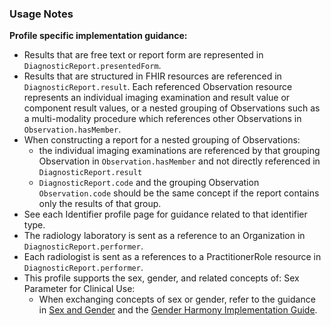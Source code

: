 ### Usage Notes

**Profile specific implementation guidance:**
- Results that are free text or report form are represented in `DiagnosticReport.presentedForm`.
- Results that are structured in FHIR resources are referenced in `DiagnosticReport.result`. Each referenced Observation resource represents an individual imaging examination and result value or component result values, or a nested grouping of Observations such as a multi-modality procedure which references other Observations in `Observation.hasMember`.
- When constructing a report for a nested grouping of Observations:
  - the individual imaging examinations are referenced by that grouping Observation in `Observation.hasMember` and not directly referenced in `DiagnosticReport.result`
  - `DiagnosticReport.code` and the grouping Observation `Observation.code` should be the same concept if the report contains only the results of that group.
- See each Identifier profile page for guidance related to that identifier type.
- The radiology laboratory is sent as a reference to an Organization in `DiagnosticReport.performer`.
- Each radiologist is sent as a references to a PractitionerRole resource in `DiagnosticReport.performer`.
- This profile supports the sex, gender, and related concepts of: Sex Parameter for Clinical Use:
   - When exchanging concepts of sex or gender, refer to the guidance in [Sex and Gender](sexgender.html) and the [Gender Harmony Implementation Guide](http://hl7.org/xprod/ig/uv/gender-harmony/).  
